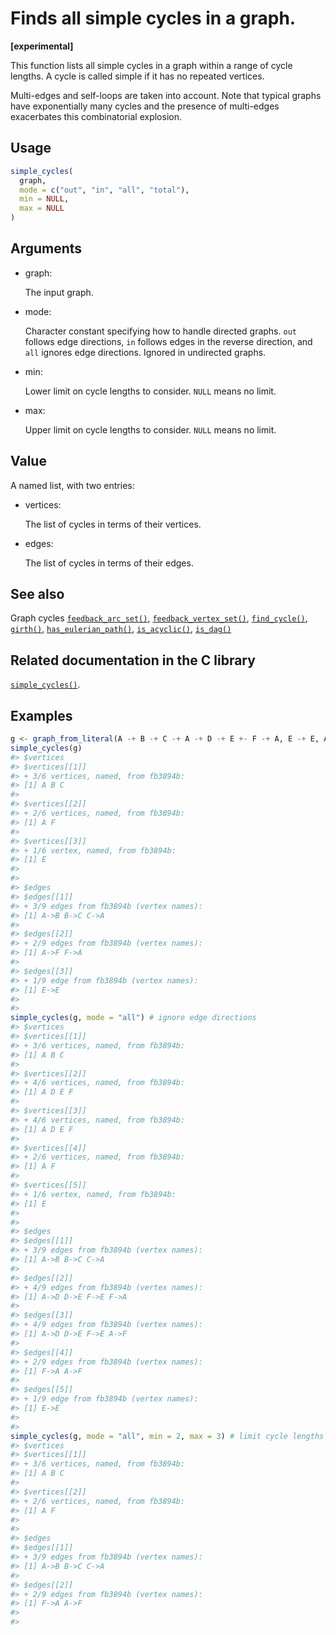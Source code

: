 # Finds all simple cycles in a graph.

**\[experimental\]**

This function lists all simple cycles in a graph within a range of cycle
lengths. A cycle is called simple if it has no repeated vertices.

Multi-edges and self-loops are taken into account. Note that typical
graphs have exponentially many cycles and the presence of multi-edges
exacerbates this combinatorial explosion.

## Usage

``` r
simple_cycles(
  graph,
  mode = c("out", "in", "all", "total"),
  min = NULL,
  max = NULL
)
```

## Arguments

- graph:

  The input graph.

- mode:

  Character constant specifying how to handle directed graphs. `out`
  follows edge directions, `in` follows edges in the reverse direction,
  and `all` ignores edge directions. Ignored in undirected graphs.

- min:

  Lower limit on cycle lengths to consider. `NULL` means no limit.

- max:

  Upper limit on cycle lengths to consider. `NULL` means no limit.

## Value

A named list, with two entries:

- vertices:

  The list of cycles in terms of their vertices.

- edges:

  The list of cycles in terms of their edges.

## See also

Graph cycles
[`feedback_arc_set()`](https://r.igraph.org/reference/feedback_arc_set.md),
[`feedback_vertex_set()`](https://r.igraph.org/reference/feedback_vertex_set.md),
[`find_cycle()`](https://r.igraph.org/reference/find_cycle.md),
[`girth()`](https://r.igraph.org/reference/girth.md),
[`has_eulerian_path()`](https://r.igraph.org/reference/has_eulerian_path.md),
[`is_acyclic()`](https://r.igraph.org/reference/is_acyclic.md),
[`is_dag()`](https://r.igraph.org/reference/is_dag.md)

## Related documentation in the C library

[`simple_cycles()`](https://igraph.org/c/html/latest/igraph-Cycles.html#igraph_simple_cycles).

## Examples

``` r
g <- graph_from_literal(A -+ B -+ C -+ A -+ D -+ E +- F -+ A, E -+ E, A -+ F, simplify = FALSE)
simple_cycles(g)
#> $vertices
#> $vertices[[1]]
#> + 3/6 vertices, named, from fb3894b:
#> [1] A B C
#> 
#> $vertices[[2]]
#> + 2/6 vertices, named, from fb3894b:
#> [1] A F
#> 
#> $vertices[[3]]
#> + 1/6 vertex, named, from fb3894b:
#> [1] E
#> 
#> 
#> $edges
#> $edges[[1]]
#> + 3/9 edges from fb3894b (vertex names):
#> [1] A->B B->C C->A
#> 
#> $edges[[2]]
#> + 2/9 edges from fb3894b (vertex names):
#> [1] A->F F->A
#> 
#> $edges[[3]]
#> + 1/9 edge from fb3894b (vertex names):
#> [1] E->E
#> 
#> 
simple_cycles(g, mode = "all") # ignore edge directions
#> $vertices
#> $vertices[[1]]
#> + 3/6 vertices, named, from fb3894b:
#> [1] A B C
#> 
#> $vertices[[2]]
#> + 4/6 vertices, named, from fb3894b:
#> [1] A D E F
#> 
#> $vertices[[3]]
#> + 4/6 vertices, named, from fb3894b:
#> [1] A D E F
#> 
#> $vertices[[4]]
#> + 2/6 vertices, named, from fb3894b:
#> [1] A F
#> 
#> $vertices[[5]]
#> + 1/6 vertex, named, from fb3894b:
#> [1] E
#> 
#> 
#> $edges
#> $edges[[1]]
#> + 3/9 edges from fb3894b (vertex names):
#> [1] A->B B->C C->A
#> 
#> $edges[[2]]
#> + 4/9 edges from fb3894b (vertex names):
#> [1] A->D D->E F->E F->A
#> 
#> $edges[[3]]
#> + 4/9 edges from fb3894b (vertex names):
#> [1] A->D D->E F->E A->F
#> 
#> $edges[[4]]
#> + 2/9 edges from fb3894b (vertex names):
#> [1] F->A A->F
#> 
#> $edges[[5]]
#> + 1/9 edge from fb3894b (vertex names):
#> [1] E->E
#> 
#> 
simple_cycles(g, mode = "all", min = 2, max = 3) # limit cycle lengths
#> $vertices
#> $vertices[[1]]
#> + 3/6 vertices, named, from fb3894b:
#> [1] A B C
#> 
#> $vertices[[2]]
#> + 2/6 vertices, named, from fb3894b:
#> [1] A F
#> 
#> 
#> $edges
#> $edges[[1]]
#> + 3/9 edges from fb3894b (vertex names):
#> [1] A->B B->C C->A
#> 
#> $edges[[2]]
#> + 2/9 edges from fb3894b (vertex names):
#> [1] F->A A->F
#> 
#> 
```
